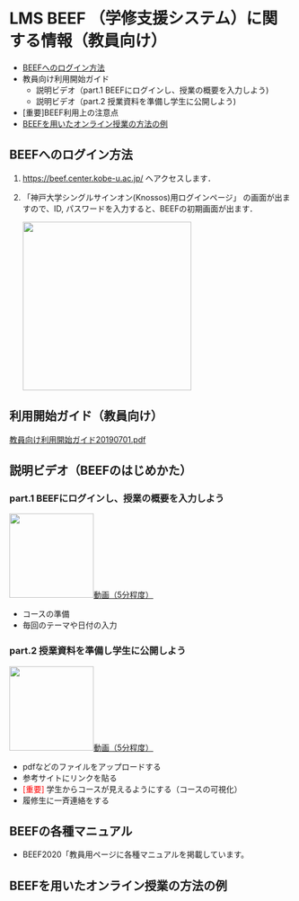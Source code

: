 # LMS BEEF （学修支援システム）に関する情報（教員向け）
- [BEEFへのログイン方法](#BEEFへのログイン方法)
- 教員向け利用開始ガイド
  - 説明ビデオ（part.1 BEEFにログインし、授業の概要を入力しよう)
  - 説明ビデオ（part.2 授業資料を準備し学生に公開しよう)
- [重要]BEEF利用上の注意点
- [BEEFを用いたオンライン授業の方法の例](#BEEFを用いたオンライン授業の方法の例)


## BEEFへのログイン方法
  1. https://beef.center.kobe-u.ac.jp/ へアクセスします． 
  2. 「神戸大学シングルサインオン(Knossos)用ログインページ」 の画面が出ますので、ID, パスワードを入力すると、BEEFの初期画面が出ます．
  
      <img src="https://kureedu.github.io/redu_info/Beef/KobeUSSO.jpg" width="300">

## 利用開始ガイド（教員向け）
[教員向け利用開始ガイド20190701.pdf](https://kureedu.github.io/redu_info/Beef/教員向け利用開始ガイド20190701.pdf)

## 説明ビデオ（BEEFのはじめかた）
### part.1 BEEFにログインし、授業の概要を入力しよう
<img src="https://kureedu.github.io/redu_info/Beef/BEEFpart1Title.jpg" width="150">[動画（5分程度）](https://drive.google.com/file/d/1vs9vFEosnRBS8VPnc8rmPTf9W3wXbMVl/view?usp=sharing)

- コースの準備
- 毎回のテーマや日付の入力

### part.2 授業資料を準備し学生に公開しよう
<img src="https://kureedu.github.io/redu_info/Beef/BEEFpart2Title.png" width="150">[動画（5分程度）](https://drive.google.com/file/d/1JSgZcQuRHvgdku0fi8SMEVfAlodDC9BK/view?usp=sharing)

- pdfなどのファイルをアップロードする
- 参考サイトにリンクを貼る
- <span style="color: red; ">[重要]</span> 学生からコースが見えるようにする（コースの可視化）
- 履修生に一斉連絡をする

## BEEFの各種マニュアル
- BEEF2020「教員用ページに各種マニュアルを掲載しています。

## BEEFを用いたオンライン授業の方法の例

